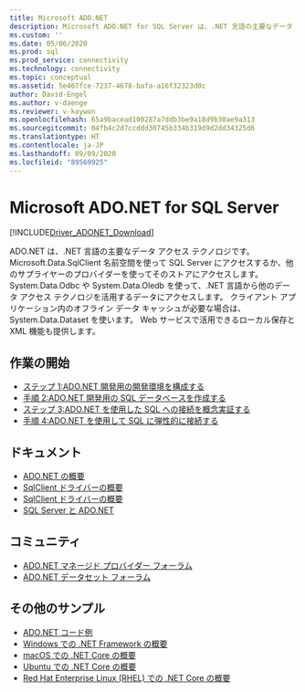 ```yaml
---
title: Microsoft ADO.NET
description: Microsoft ADO.NET for SQL Server は、.NET 言語の主要なデータ アクセス テクノロジです。 SQL Server にアクセスするには、Microsoft.Data.SqlClient 名前空間を使用します。
ms.custom: ''
ms.date: 05/06/2020
ms.prod: sql
ms.prod_service: connectivity
ms.technology: connectivity
ms.topic: conceptual
ms.assetid: 5e467fce-7237-4678-bafa-a16f32323d0c
author: David-Engel
ms.author: v-daenge
ms.reviewer: v-kaywon
ms.openlocfilehash: 65a9bacead100287a7ddb3be9a18d9b30ae9a313
ms.sourcegitcommit: 04fb4c2d7ccddd30745b334b319d9d2dd34325d6
ms.translationtype: HT
ms.contentlocale: ja-JP
ms.lasthandoff: 09/09/2020
ms.locfileid: "89569925"
---
```

# <a name="microsoft-adonet-for-sql-server"></a>Microsoft ADO.NET for SQL Server

[!INCLUDE[Driver_ADONET_Download](../../includes/driver_adonet_download.md)]

ADO.NET は、.NET 言語の主要なデータ アクセス テクノロジです。 Microsoft.Data.SqlClient 名前空間を使って SQL Server にアクセスするか、他のサプライヤーのプロバイダーを使ってそのストアにアクセスします。 System.Data.Odbc や System.Data.Oledb を使って、.NET 言語から他のデータ アクセス テクノロジを活用するデータにアクセスします。 クライアント アプリケーション内のオフライン データ キャッシュが必要な場合は、System.Data.Dataset を使います。 Web サービスで活用できるローカル保存と XML 機能も提供します。  
  
## <a name="getting-started"></a>作業の開始  
* [ステップ 1:ADO.NET 開発用の開発環境を構成する](step-1-configure-development-environment-ado-net-development.md)  
* [手順 2:ADO.NET 開発用の SQL データベースを作成する](step-2-create-sql-database-ado-net-development.md)  
* [ステップ 3:ADO.NET を使用した SQL への接続を概念実証する](step-3-connect-sql-ado-net.md)  
* [手順 4:ADO.NET を使用して SQL に弾性的に接続する](step-4-connect-resiliently-sql-ado-net.md)  
  
## <a name="documentation"></a>ドキュメント  
* [ADO.NET の概要](/dotnet/framework/data/adonet/)
* [SqlClient ドライバーの概要](get-started-sqlclient-driver.md)  
* [SqlClient ドライバーの概要](overview-sqlclient-driver.md)  
* [SQL Server と ADO.NET](./sql/index.md)
  
## <a name="community"></a>コミュニティ  
* [ADO.NET マネージド プロバイダー フォーラム](https://social.msdn.microsoft.com/Forums/en-US/home?forum=adodotnetdataproviders)  
* [ADO.NET データセット フォーラム](https://social.msdn.microsoft.com/Forums/en-US/home?forum=adodotnetdataset)  
  
## <a name="more-samples"></a>その他のサンプル  
* [ADO.NET コード例](/dotnet/framework/data/adonet/ado-net-code-examples)  
* [Windows での .NET Framework の概要](https://www.microsoft.com/sql-server/developer-get-started/csharp/win/)
* [macOS での .NET Core の概要](https://www.microsoft.com/sql-server/developer-get-started/csharp/macos/)
* [Ubuntu での .NET Core の概要](https://www.microsoft.com/sql-server/developer-get-started/csharp/ubuntu/)
* [Red Hat Enterprise Linux (RHEL) での .NET Core の概要](https://www.microsoft.com/sql-server/developer-get-started/csharp/rhel/)
  
